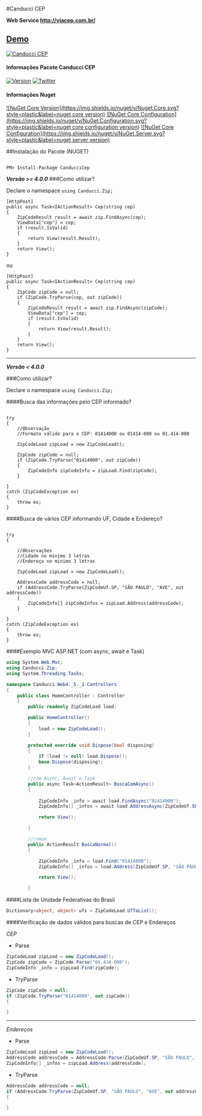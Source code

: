 #Canducci CEP 

__Web Service http://viacep.com.br/__

## [Demo](http://canduccipackages.apphb.com/#/)

[![Canducci CEP](http://i1194.photobucket.com/albums/aa377/netdragoon1/1451501901_send-mail-circle_zps7rugskgd.png)](https://www.nuget.org/packages/CanducciCep/)

#### Informações Pacote Canducci CEP

[![Version](https://img.shields.io/nuget/v/CanducciCep.svg?style=plastic&label=version)](https://www.nuget.org/packages/CanducciCep/)
[![Twitter](https://img.shields.io/twitter/url/http/www.nuget.org/packages/CanducciCep.svg?style=social)](https://twitter.com/intent/tweet?text=NugetCanducciCEP:&url=http%3A%2F%2Fwww.nuget.org%2Fpackages%2FCanducciCep)

#### Informações Nuget

[![NuGet Core Version](https://img.shields.io/nuget/v/Nuget.Core.svg?style=plastic&label=nuget core version)](https://www.nuget.org/)
[![NuGet Core Configuration](https://img.shields.io/nuget/v/NuGet.Configuration.svg?style=plastic&label=nuget core configuration version)](https://www.nuget.org/)
[![NuGet Core Configuration](https://img.shields.io/nuget/v/NuGet.Server.svg?style=plastic&label=nuget server version)](https://www.nuget.org/)

##Instalação do Pacote (NUGET)

```Csharp

PM> Install-Package CanducciCep

```
___Versão >= 4.0.0___
###Como utilizar?

Declare o namespace `using Canducci.Zip;` 

```Csharp
[HttpPost]
public async Task<IActionResult> Cep(string cep)
{
    ZipCodeResult result = await zip.FindAsync(cep);
    ViewData["cep"] = cep;
    if (result.IsValid)
    {
        return View(result.Result);
    }
    return View();
}
```

ou

```Csharp
[HttpPost]
public async Task<IActionResult> Cep(string cep)
{
    ZipCode zipCode = null;
    if (ZipCode.TryParse(cep, out zipCode))
    {
        ZipCodeResult result = await zip.FindAsync(zipCode);
        ViewData["cep"] = cep;
        if (result.IsValid)
        {
            return View(result.Result);
        }
    }
    return View();
}

```
---

___Versão < 4.0.0___

###Como utilizar?

Declare o namespace `using Canducci.Zip;` 

####Busca das informações pelo CEP informado?

```Csharp

try
{
	//Observação
	//Formato válido para o CEP: 01414000 ou 01414-000 ou 01.414-000

    ZipCodeLoad zipLoad = new ZipCodeLoad();
    
    ZipCode zipCode = null;
    if (ZipCode.TryParse("01414000", out zipCode))
    {
        ZipCodeInfo zipCodeInfo = zipLoad.Find(zipCode);
    }   
    
}
catch (ZipCodeException ex)
{
    throw ex;
}

```

####Busca de vários CEP informando UF, Cidade e Endereço?

```Csharp

try
{

	//Observações
	//Cidade no minimo 3 letras
	//Endereço no minimo 3 letras

    ZipCodeLoad zipLoad = new ZipCodeLoad();

    AddressCode addressCode = null;
    if (AddressCode.TryParse(ZipCodeUf.SP, "SÃO PAULO", "AVE", out addressCode))
    {
        ZipCodeInfo[] zipCodeInfos = zipLoad.Address(addressCode);
    }

}
catch (ZipCodeException ex)
{
    throw ex;
}

```

####Exemplo MVC ASP.NET (com async, await e Task)

```csharp
using System.Web.Mvc;
using Canducci.Zip;
using System.Threading.Tasks;

namespace Canducci.Web4._5._1.Controllers
{
    public class HomeController : Controller
    {
        public readonly ZipCodeLoad load;

        public HomeController()
        {
            load = new ZipCodeLoad();
        }

        protected override void Dispose(bool disposing)
        {
            if (load != null) load.Dispose();
            base.Dispose(disposing);
        }

        //com Async, Await e Task
        public async Task<ActionResult> BuscaComAsync()
        {           
             
            ZipCodeInfo _info = await load.FindAsync("01414000");
            ZipCodeInfo[] _infos = await load.AddressAsync(ZipCodeUf.SP, "SÃO PAULO", "AVE");

            return View();

        }

        //comum
        public ActionResult BuscaNormal()
        {

            ZipCodeInfo _info = load.Find("01414000");
            ZipCodeInfo[] _infos = load.Address(ZipCodeUf.SP, "SÃO PAULO", "AVE");

            return View();

        }

```

####Lista de Unidade Federativas do Brasil

```csharp
Dictionary<object, object> ufs = ZipCodeLoad.UfToList();

```

####Verificação de dados válidos para buscas de CEP e Endereços

_CEP_

- Parse
```csharp
ZipCodeLoad zipLoad = new ZipCodeLoad();
ZipCode zipCode = ZipCode.Parse("01.414-000");
ZipCodeInfo _info = zipLoad.Find(zipCode);

```

- TryParse
```csharp    
ZipCode zipCode = null;
if (ZipCode.TryParse("01414000", out zipCode))
{

}

```
___

_Endereços_

- Parse
```csharp
ZipCodeLoad zipLoad = new ZipCodeLoad();
AddressCode addressCode = AddressCode.Parse(ZipCodeUf.SP, "SÃO PAULO", "AVE");
ZipCodeInfo[] _infos = zipLoad.Address(addressCode);

```

- TryParse
```csharp    
AddressCode addressCode = null;
if (AddressCode.TryParse(ZipCodeUf.SP, "SÃO PAULO", "AVE", out addressCode))
{

}

```
